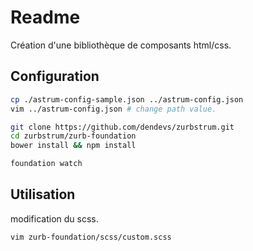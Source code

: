 # Readme

Création d'une bibliothèque de composants html/css.

## Configuration

```bash
cp ./astrum-config-sample.json ../astrum-config.json
vim ../astrum-config.json # change path value.
```

```bash
git clone https://github.com/dendevs/zurbstrum.git
cd zurbstrum/zurb-foundation
bower install && npm install
```

```bash
foundation watch
```

## Utilisation

modification du scss.

```bash
vim zurb-foundation/scss/custom.scss
```
